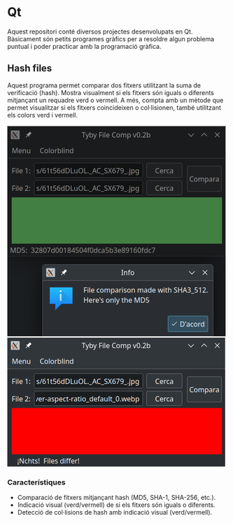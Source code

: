 # Qt

Aquest repositori conté diversos projectes desenvolupats en Qt. Bàsicament són petits programes gràfics per a resoldre algun problema puntual i poder practicar amb la programació gràfica.

## Hash files

Aquest programa permet comparar dos fitxers utilitzant la suma de verificació (hash). Mostra visualment si els fitxers són iguals o diferents mitjançant un requadre verd o vermell. A més, compta amb un mètode que permet visualitzar si els fitxers coincideixen o col·lisionen, també utilitzant els colors verd i vermell.
<br />
<br />
<img src="./Hash files/pictures/imatge1.png" alt="Visualització quan els fitxers són iguals" />
<br />
<img src="./Hash%20files/pictures/imatge2.png" alt="Visualització de dos fitxers diferents" />
<br />

### Característiques

- Comparació de fitxers mitjançant hash (MD5, SHA-1, SHA-256, etc.).
- Indicació visual (verd/vermell) de si els fitxers són iguals o diferents.
- Detecció de col·lisions de hash amb indicació visual (verd/vermell).
